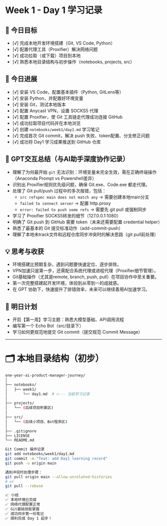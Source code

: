 # Week 1 - Day 1 学习记录

## 📌 今日目标

- [√] 完成本地开发环境搭建（Git, VS Code, Python）
- [√] 配置代理工具（Proxifier）解决网络问题
- [√] 成功拉取（或下载）项目到本地
- [√] 熟悉本地目录结构与初步操作（notebooks, projects, src）

## 🚀 今日进展

- [√] 安装 VS Code，配置基本插件（Python, GitLens等）
- [√] 安装 Python，并配置好环境变量
- [√] 安装 Git，测试本地版本
- [√] 配置 Anycast VPN，设置 SOCKS5 代理
- [√] 配置 Proxifier，使 Git 工具链走代理成功连接 GitHub
- [√] 成功拉取项目代码并在本地浏览
- [√] 创建 `notebooks/week1/day1.md` 学习笔记
- [√] 完成首次 Git commit，解决 push 失败、token配置、分支修正问题
- [√] 成功将 Day1 学习成果推送到 GitHub 仓库

## 🧠 GPT交互总结（与AI助手深度协作记录）

- 理解了为何最开始 `git` 无法识别：环境变量未完全生效，需在正确终端操作（Anaconda Prompt vs Powershell差异）
- 识别出 Proxifier规则优先级问题，确保 Git.exe、Code.exe 都走代理。
- 处理了 Git pull/push 过程中的多次报错，包括：
  - `src refspec main does not match any` → 需要创建本地main分支
  - `failed to connect server` → 配置 http.proxy
  - `error: failed to push some refs` → 需要先 git pull 或强制同步
- 学习了 Proxifier SOCKS5转发的细节（127.0.0.1:1080）
- 明确了 Git push 到 GitHub 需要 token（未来还需要配置 credential helper）
- 熟悉了最基本的 Git 提交标准动作（add-commit-push）
- 理解了本地未track文件和远程仓库同步冲突时的解决思路（git pull前处理）

## 💡 思考与收获

- 环境搭建比预期复杂，遇到问题要快速定位、逐步排除。
- VPN加速只是第一步，还需配合系统代理或进程代理（Proxifier细节管理）。
- Git基础操作（尤其是remote, branch, push, pull）在项目协作中至关重要。
- 第一次完整搭建起开发环境，体验到从零到一的成就感。
- 在 GPT 协助下，快速提升了排错效率，未来可以继续善用AI加速学习。

## 📅 明日计划

- 开启【第一周】学习主题：熟悉大模型基础、API调用流程
- 编写第一个 Echo Bot（src/目录下）
- 学习如何更规范地提交 Git commit（提交规范 Commit Message）

---

# 🗂️ 本地目录结构（初步）

```bash
one-year-ai-product-manager-journey/
│
├── notebooks/
│   ├── week1/
│       └── day1.md  # <--- 当前学习记录
│
├── projects/
│   └── (后续项目积累区)
│
├── src/
│   └── (后续小项目、Bot程序区)
│
├── .gitignore
├── LICENSE
└── README.md

Git Commit 操作记录
git add notebooks/week1/day1.md
git commit -m "feat: add Day1 learning record"
git push -u origin main

遇到冲突时处理步骤：
git pull origin main --allow-unrelated-histories
# or
git pull --rebase

📈 小结
✅ 本地环境已完成
✅ 网络代理配置正常
✅ Git基础技能掌握
✅ 成功同步第一份笔记
✅ 顺利完成 Day 1 起步！
